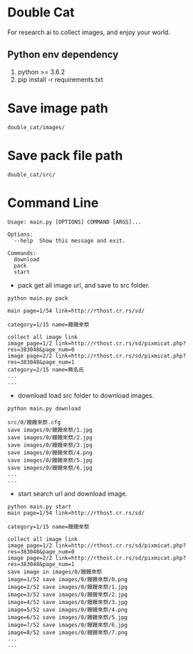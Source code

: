 # Double Cat
For research ai to collect images, and enjoy your world.

## Python env dependency
1. python >= 3.6.2
1. pip install -r requirements.txt

# Save image path
```
double_cat/images/
```

# Save pack file path
```
double_cat/src/
```

# Command Line
```
Usage: main.py [OPTIONS] COMMAND [ARGS]...

Options:
  --help  Show this message and exit.

Commands:
  download
  pack
  start
```

- pack
get all image url, and save to src folder.
```
python main.py pack

main page=1/54 link=http://rthost.cr.rs/sd/

category=1/15 name=饅饅來祭

collect all image link
image page=1/2 link=http://rthost.cr.rs/sd/pixmicat.php?res=383048&page_num=0
image page=2/2 link=http://rthost.cr.rs/sd/pixmicat.php?res=383048&page_num=1
category=2/15 name=無名氏
...
...
```

- download
load src folder to download images.
```
python main.py download

src/0/饅饅來祭.cfg
save images/0/饅饅來祭/1.jpg
save images/0/饅饅來祭/2.jpg
save images/0/饅饅來祭/3.jpg
save images/0/饅饅來祭/4.png
save images/0/饅饅來祭/5.jpg
save images/0/饅饅來祭/6.jpg
...
...
```

- start
search url and download image.
```
python main.py start
main page=1/54 link=http://rthost.cr.rs/sd/

category=1/15 name=饅饅來祭

collect all image link
image page=1/2 link=http://rthost.cr.rs/sd/pixmicat.php?res=383048&page_num=0
image page=2/2 link=http://rthost.cr.rs/sd/pixmicat.php?res=383048&page_num=1
save image in images/0/饅饅來祭
image=1/52 save images/0/饅饅來祭/0.png
image=2/52 save images/0/饅饅來祭/1.jpg
image=3/52 save images/0/饅饅來祭/2.jpg
image=4/52 save images/0/饅饅來祭/3.jpg
image=5/52 save images/0/饅饅來祭/4.png
image=6/52 save images/0/饅饅來祭/5.jpg
image=7/52 save images/0/饅饅來祭/6.jpg
image=8/52 save images/0/饅饅來祭/7.png
...
...
```